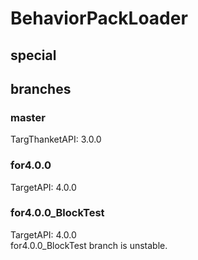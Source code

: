 # BehaviorPackLoader

## special

## branches
### master
TargThanketAPI: 3.0.0  
### for4.0.0
TargetAPI: 4.0.0  
### for4.0.0_BlockTest
TargetAPI: 4.0.0  
for4.0.0_BlockTest branch is unstable.
